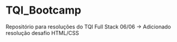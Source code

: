 # TQI_Bootcamp
Repositório para resoluções do TQI Full Stack
06/06 -> Adicionado resolução desafio HTML/CSS
